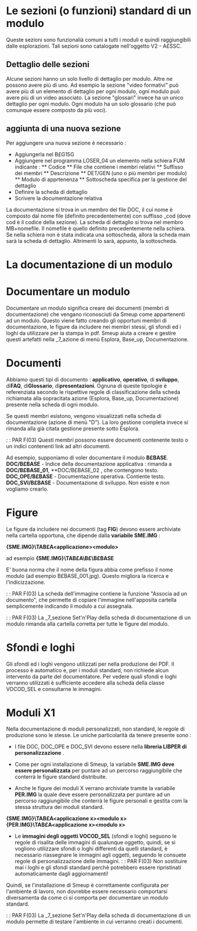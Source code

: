 # Le sezioni (o funzioni) standard di un modulo
Queste sezioni sono funzionalià comuni a tutti i moduli e quindi raggiungibili dalle esplorazioni.
Tali sezioni sono catalogate nell'oggetto V2 - A£SSC.

## Dettaglio delle sezioni
Alcune sezioni hanno un solo livello di dettaglio per modulo. Altre ne possono avere più di uno.
Ad esempio la sezione "video formativi" può avere più di un elemento di dettaglio per ogni modulo, ogni modulo può avere più di un video associato. La sezione "glossari" invece ha un unico dettaglio per ogni modulo. Ogni modulo ha un solo glossario (che può comunque essere composto da più voci).

## aggiunta di una nuova sezione
Per aggiungere una nuova sezione è necessario : 
 * Aggiungerla nel B£G15G
 * Aggiungere nel programma LOSER_04 un elemento nella schiera FUM indicante : 
 ** Codice
 ** File che contiene i membri relativi
 ** Suffisso dei membri
 ** Descrizione
 ** DET/GEN (uno o più membri per modulo)
 ** Modulo di apprtenenza
 ** Sottoscheda specifica per la gestione del dettaglio
 * Definire la scheda di dettaglio
 * Scrivere la documentazione relativa

La documentazione si trova in un membro del file DOC, il cui nome è composto dal nome file (definito precedentemente) con suffisso _cod (dove cod è il codice della sezione).
La scheda di dettaglio si trova nel membro MB+nomefile. Il nomefile è quello definito precedentemente nella schiera.
Se nella schiera non è stata indicata una sottoscheda, allora la scheda main sarà la scheda di dettaglio. Altrimenti lo sarà, appunto, la sottoscheda.

# La documentazione di un modulo
# Documentare un modulo

Documentare un modulo significa creare dei documenti (membri di documentazione) che vengano riconosciuti da Smeup come appartenenti ad un modulo.
Questo viene fatto creando gli opportuni membri di documentazione, le figure da includere nei membri stessi, gli sfondi ed i loghi da utilizzare per la stampa in pdf.
Smeup aiuta a creare e gestire questi artefatti nella _7_azione di menù Esplora, Base_up, Documentazione.

# Documenti

Abbiamo questi tipi di documento :  **applicativo**, **operativo**, di **sviluppo**, di**FAQ**, di**Glossario**, di**presentazioni**.
Ognuna di queste tipologie è referenziata secondo le rispettive regole di classificazione della scheda richiamata alla sopracitata azione (Esplora, Base_up, Documentazione) presente nella  scheda di ogni modulo.

Se questi membri esistono, vengono visualizzati nella scheda di documentazione (azione di menù "D"). La loro gestione completa invece si rimanda alla già citata gestione presente sotto Esplora.

 :  : PAR F(03)
Questi membri possono essere documenti contenente testo o un indici contenenti link ad altri documenti.


Ad esempio, supponiamo di voler documentare il modulo **B£BASE**.
**DOC/B£BASE** - Indice della documentazione applicativa :  rimanda a **DOC/B£BASE_01**, **DOC/B£BASE_02 , che contengono testo.
**DOC_OPE/B£BASE** - Documentazione operativa. Contiente testo.
**DOC_SVI/B£BASE** - Documentazione di sviluppo. Non esiste e non vogliamo crearlo.

# Figure

Le figure da includere nei documenti (tag **FIG**) devono essere archiviate nella cartella opportuna, che dipende dalla **variabile SME.IMG**  : 

**{SME.IMG}\TAB£A\<applicazione>\<modulo>**

ad esempio **{SME.IMG}\TAB£A\B£\B£BASE**

E' buona norma che il nome della figura abbia come prefisso il nome modulo (ad esempio B£BASE_001.jpg). Questo migliora la ricerca e l'indicizzazione.

 :  : PAR F(03)
La scheda dell'immagine contiene la funzione "Associa ad un documento", che permette di copiare l'immagine nell'apposita cartella semplicemente indicando il modulo a cui assegnala.


 :  : PAR F(03)
La _7_sezione Set'n'Play della scheda di documentazione di un modulo rimanda alla cartella corretta per tutte le figure del modulo.


# Sfondi e loghi
Gli sfondi ed i loghi vengono utilizzati per nella produzione dei PDF. Il processo è automatico e, per i moduli standard, non richiede alcun intervento da parte del documentatore.
Per vedere quali sfondi e loghi verranno utilizzati è sufficiente accedere alla scheda della classe VOCOD_SEL e consultarne le immagini.

# Moduli X1

Nella documentazione di moduli personalizzati, non standard, le regole di produzione sono le stesse.
Le uniche particolarità da tenere presente sono : 

- I file DOC, DOC_OPE e DOC_SVI devono essere nella **libreria LIBPER di personalizzazione** .

- Come per ogni installazione di Smeup, la variabile **SME.IMG deve essere personalizzata** per puntare ad un percorso raggiungibile che conterrà le figure standard distribuite.
- Anche le figure dei moduli X verrano archiviate tramite la variabile **PER.IMG** la quale deve essere personalizzata per puntare ad un percorso raggiungibile che conterrà le figure personali e gestita com la stessa struttura dei moduli standard.

**{SME.IMG}\TAB£A\<applicazione x>\<modulo x>**
**{PER.IMG}\TAB£A\<applicazione x>\<modulo x>**

- Le **immagini degli oggetti VOCOD_SEL** (sfondi e loghi) seguono le regole di risalita delle immagini di qualunque oggetto, quindi, se si vogliono utilizzare sfondi o loghi differenti da quelli standard, è necessario riassegnare le immagini agli oggetti, seguendo le consuete regole di personalizzazione delle immagini.
 :  : PAR F(03)
Non sostituire mai i loghi e gli sfondi standard perchè potrebbero essere ripristinati automaticamente dagli aggiornamenti!


Quindi, se l'installazione di Smeup è correttamente configurata per l'ambiente di lavoro, non dovrebbe essere necessario comportarsi diversamenta da come ci si comporta per documentare un modulo standard.

 :  : PAR F(03)
La _7_sezione Set'n'Play della scheda di documentazione di un modulo permette di testare l'ambiente in cui verranno creati i documenti.


